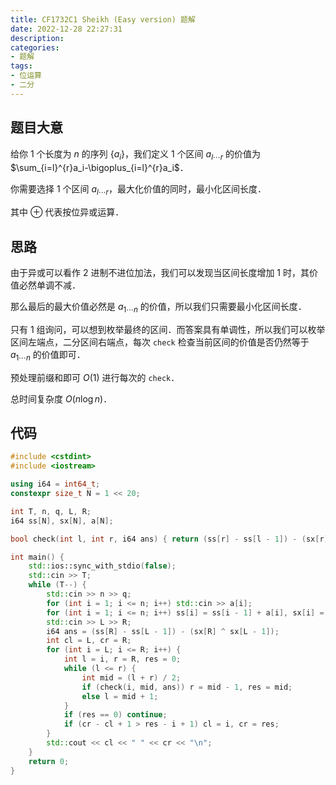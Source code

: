 ```yaml
---
title: CF1732C1 Sheikh (Easy version) 题解
date: 2022-12-28 22:27:31
description: 
categories:
- 题解
tags:
- 位运算
- 二分
---
```

## 题目大意
给你 $1$ 个长度为 $n$ 的序列 $\{a_i\}$，我们定义 $1$ 个区间 $a_{l\cdots r}$ 的价值为 $\sum_{i=l}^{r}a_i-\bigoplus_{i=l}^{r}a_i$．

你需要选择 $1$ 个区间 $a_{l\cdots r}$，最大化价值的同时，最小化区间长度．

其中 $\oplus$ 代表按位异或运算．

<!-- more -->

## 思路
由于异或可以看作 $2$ 进制不进位加法，我们可以发现当区间长度增加 $1$ 时，其价值必然单调不减．

那么最后的最大价值必然是 $a_{1\cdots n}$ 的价值，所以我们只需要最小化区间长度．

只有 $1$ 组询问，可以想到枚举最终的区间．而答案具有单调性，所以我们可以枚举区间左端点，二分区间右端点，每次 `check` 检查当前区间的价值是否仍然等于 $a_{1\cdots n}$ 的价值即可．

预处理前缀和即可 $O(1)$ 进行每次的 `check`．

总时间复杂度 $O(n\log n)$．

## 代码
```cpp
#include <cstdint>
#include <iostream>

using i64 = int64_t;
constexpr size_t N = 1 << 20;

int T, n, q, L, R;
i64 ss[N], sx[N], a[N];

bool check(int l, int r, i64 ans) { return (ss[r] - ss[l - 1]) - (sx[r] ^ sx[l - 1]) == ans; }

int main() {
    std::ios::sync_with_stdio(false);
    std::cin >> T;
    while (T--) {
        std::cin >> n >> q;
        for (int i = 1; i <= n; i++) std::cin >> a[i];
        for (int i = 1; i <= n; i++) ss[i] = ss[i - 1] + a[i], sx[i] = sx[i - 1] ^ a[i];
        std::cin >> L >> R;
        i64 ans = (ss[R] - ss[L - 1]) - (sx[R] ^ sx[L - 1]);
        int cl = L, cr = R;
        for (int i = L; i <= R; i++) {
            int l = i, r = R, res = 0;
            while (l <= r) {
                int mid = (l + r) / 2;
                if (check(i, mid, ans)) r = mid - 1, res = mid;
                else l = mid + 1;
            }
            if (res == 0) continue;
            if (cr - cl + 1 > res - i + 1) cl = i, cr = res;
        }
        std::cout << cl << " " << cr << "\n";
    }
    return 0;
}
```

